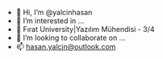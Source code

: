 - 👋 Hi, I’m @yalcinhasan
- 👀 I’m interested in ...
- 🌱  Fırat University|Yazılım Mühendisi - 3/4
-  💞️ I’m looking to collaborate on ...
- 📫  hasan.yalcin@outlook.com
<!---
yalcinhasan/yalcinhasan is a ✨ special ✨ repository because its `README.md` (this file) appears on your GitHub profile.
You can click the Preview link to take a look at your changes.
--->
